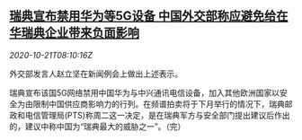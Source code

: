 <!--1603268598000-->
[瑞典宣布禁用华为等5G设备 中国外交部称应避免给在华瑞典企业带来负面影响](https://cn.reuters.com/article/sweden-huawei-5g-ban-1021-idCNKBS2760Y0)
------

<div><i>2020-10-21T08:10:16Z</i></div><p>外交部发言人赵立坚在新闻例会上做出上述表示。</p><p>瑞典宣布该国5G网络禁用中国华为与中兴通讯电信设备，加入其他欧洲国家以安全为由限制中国供应商影响力的行列。在频谱拍卖将于下月举行的情况下，瑞典邮政和电信管理局(PTS)称周二这一决定，是在瑞典军方与安全部门提出建议后作出的，建议中称中国为“瑞典最大的威胁之一”。（完）</p>
